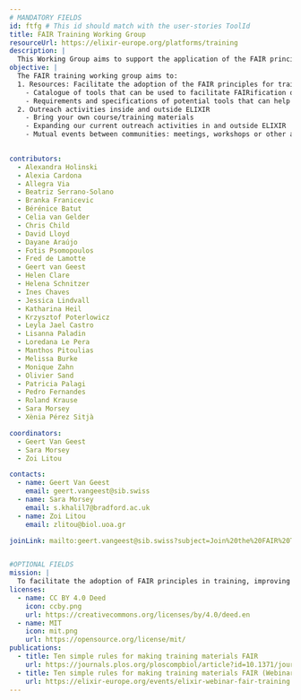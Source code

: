 ```yaml
---
# MANDATORY FIELDS
id: ftfg # This id should match with the user-stories ToolId
title: FAIR Training Working Group
resourceUrl: https://elixir-europe.org/platforms/training
description: |
  This Working Group aims to support the application of the FAIR principles (Findable, Accessible, Interoperable and Reusable) in training. It includes members both from ELIXIR and the global community, working collaboratively to enhance data and resource accessibility, reusability, and interoperability through training efforts.
objective: |
  The FAIR training working group aims to:
  1. Resources: Facilitate the adoption of the FAIR principles for training
    - Catalogue of tools that can be used to facilitate FAIRification of training
    - Requirements and specifications of potential tools that can help the adoption of our work
  2. Outreach activities inside and outside ELIXIR
    - Bring your own course/training materials
    - Expanding our current outreach activities in and outside ELIXIR
    - Mutual events between communities: meetings, workshops or other activities

    
contributors:
  - Alexandra Holinski
  - Alexia Cardona
  - Allegra Via
  - Beatriz Serrano-Solano
  - Branka Franicevic
  - Bérénice Batut
  - Celia van Gelder
  - Chris Child
  - David Lloyd
  - Dayane Araújo
  - Fotis Psomopoulos
  - Fred de Lamotte
  - Geert van Geest
  - Helen Clare
  - Helena Schnitzer
  - Ines Chaves
  - Jessica Lindvall
  - Katharina Heil
  - Krzysztof Poterlowicz
  - Leyla Jael Castro
  - Lisanna Paladin
  - Loredana Le Pera
  - Manthos Pitoulias
  - Melissa Burke
  - Monique Zahn
  - Olivier Sand
  - Patricia Palagi
  - Pedro Fernandes
  - Roland Krause
  - Sara Morsey
  - Xènia Pérez Sitjà

coordinators:
  - Geert Van Geest
  - Sara Morsey
  - Zoi Litou

contacts:
  - name: Geert Van Geest
    email: geert.vangeest@sib.swiss
  - name: Sara Morsey
    email: s.khalil7@bradford.ac.uk
  - name: Zoi Litou
    email: zlitou@biol.uoa.gr

joinLink: mailto:geert.vangeest@sib.swiss?subject=Join%20the%20FAIR%20Training%20Working%20Group


#OPTIONAL FIELDS
mission: |
  To facilitate the adoption of FAIR principles in training, improving the findability, accessibility, interoperability, and reusability of data and resources.
licenses:
  - name: CC BY 4.0 Deed
    icon: ccby.png
    url: https://creativecommons.org/licenses/by/4.0/deed.en
  - name: MIT
    icon: mit.png
    url: https://opensource.org/license/mit/
publications:
  - title: Ten simple rules for making training materials FAIR
    url: https://journals.plos.org/ploscompbiol/article?id=10.1371/journal.pcbi.1007854
  - title: Ten simple rules for making training materials FAIR (Webinar)
    url: https://elixir-europe.org/events/elixir-webinar-fair-training    
---
```

